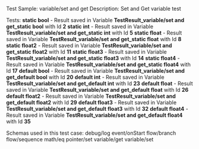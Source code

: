 Test Sample: variable/set and get
Description: Set and Get variable test

Tests:
	**static bool** - Result saved in Variable **TestResult_variable/set and get_static bool** with Id **2**
	**static int** - Result saved in Variable **TestResult_variable/set and get_static int** with Id **5**
	**static float** - Result saved in Variable **TestResult_variable/set and get_static float** with Id **8**
	**static float2** - Result saved in Variable **TestResult_variable/set and get_static float2** with Id **11**
	**static float3** - Result saved in Variable **TestResult_variable/set and get_static float3** with Id **14**
	**static float4** - Result saved in Variable **TestResult_variable/set and get_static float4** with Id **17**
	**default bool** - Result saved in Variable **TestResult_variable/set and get_default bool** with Id **20**
	**default int** - Result saved in Variable **TestResult_variable/set and get_default int** with Id **23**
	**default float** - Result saved in Variable **TestResult_variable/set and get_default float** with Id **26**
	**default float2** - Result saved in Variable **TestResult_variable/set and get_default float2** with Id **29**
	**default float3** - Result saved in Variable **TestResult_variable/set and get_default float3** with Id **32**
	**default float4** - Result saved in Variable **TestResult_variable/set and get_default float4** with Id **35**

Schemas used in this test case:
	debug/log
	event/onStart
	flow/branch
	flow/sequence
	math/eq
	pointer/set
	variable/get
	variable/set
